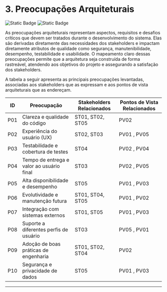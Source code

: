 # 3. Preocupações Arquiteturais
![Static Badge](https://img.shields.io/badge/Arquitetura-%230074B6?style=for-the-badge&logo=githubactions&logoColor=%23F2F2F2) ![Static Badge](https://img.shields.io/badge/Requisitos-%23824DAB?style=for-the-badge&logo=notion&logoColor=%23F2F2F2)


As preocupações arquiteturais representam aspectos, requisitos e desafios críticos que devem ser tratados durante o desenvolvimento do sistema. Elas são derivadas diretamente das necessidades dos stakeholders e impactam diretamente atributos de qualidade como segurança, manutenibilidade, desempenho, testabilidade e usabilidade. O mapeamento claro dessas preocupações permite que a arquitetura seja construída de forma rastreável, atendendo aos objetivos do projeto e assegurando a satisfação dos stakeholders.

A tabela a seguir apresenta as principais preocupações levantadas, associadas aos stakeholders que as expressam e aos pontos de vista arquiteturais que as endereçam.

| ID  | Preocupação                               | Stakeholders Relacionados      | Pontos de Vista Relacionados            |
| --- | ----------------------------------------- | ------------------------------ | --------------------------------------- |
| P01 | Clareza e qualidade do código             | ST01, ST02, ST05               | PV02                   |
| P02 | Experiência do usuário (UX)               | ST02, ST03                     | PV01 , PV05                |
| P03 | Testabilidade e cobertura de testes       | ST04                           | PV02 , PV04  |
| P04 | Tempo de entrega e valor ao usuário final | ST03                           | PV02 , PV05       |
| P05 | Alta disponibilidade e desempenho         | ST05                           | PV01 , PV03       |
| P06 | Evolutividade e manutenção futura         | ST01, ST04, ST05               | PV01 , PV02    |
| P07 | Integração com sistemas externos          | ST01, ST05                     | PV01 , PV03       |
| P08 | Suporte a diferentes perfis de usuário    | ST03                           | PV05 , PV01                |
| P09 | Adoção de boas práticas de engenharia     | ST01, ST02, ST04               | PV02                   |
| P10 | Segurança e privacidade de dados          | ST05                           | PV01 , PV03       |

---
